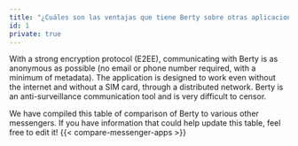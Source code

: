 ```yaml
---
title: "¿Cuáles son las ventajas que tiene Berty sobre otras aplicaciones de mensajería?"
id: 1
private: true
---
```


With a strong encryption protocol (E2EE), communicating with Berty is as anonymous as possible (no email or phone number required, with a minimum of metadata). The application is designed to work even without the internet and without a SIM card, through a distributed network. Berty is an anti-surveillance communication tool and is very difficult to censor.

We have compiled this table of comparison of Berty to various other messengers. If you have information that could help update this table, feel free to edit it!
{{< compare-messenger-apps >}}
